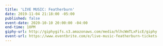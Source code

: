 ```yaml
---
title: 'LIVE MUSIC: Featherburn'
date: 2019-11-04 21:18:00 -05:00
published: false
event-date: 2020-10-10 20:00:00 -04:00
end-time: 10PM
giphy-url: http://giphygifs.s3.amazonaws.com/media/hlhcWmTLxFicE/giphy.gif
event-url: https://www.eventbrite.com/e/live-music-featherburn-tickets-92543334605
---
```


